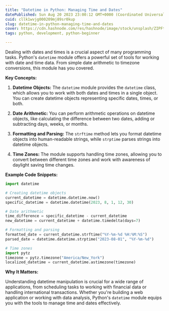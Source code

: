 ```yaml
---
title: "Datetime in Python: Managing Time and Dates"
datePublished: Sun Aug 20 2023 23:00:12 GMT+0000 (Coordinated Universal Time)
cuid: cllk1wvjg000209mj89sr0kup
slug: datetime-in-python-managing-time-and-dates
cover: https://cdn.hashnode.com/res/hashnode/image/stock/unsplash/ZIPFteu-R8k/upload/4dfde87f7f886cbd73c1a4e9eca4aa15.jpeg
tags: python, development, python-beginner

---
```


Dealing with dates and times is a crucial aspect of many programming tasks. Python's `datetime` module offers a powerful set of tools for working with date and time data. From simple date arithmetic to timezone conversions, this module has you covered.

**Key Concepts:**

1. **Datetime Objects:** The `datetime` module provides the `datetime` class, which allows you to work with both dates and times in a single object. You can create datetime objects representing specific dates, times, or both.
    
2. **Date Arithmetic:** You can perform arithmetic operations on datetime objects, like calculating the difference between two dates, adding or subtracting days, weeks, or months.
    
3. **Formatting and Parsing:** The `strftime` method lets you format datetime objects into human-readable strings, while `strptime` parses strings into datetime objects.
    
4. **Time Zones:** The module supports handling time zones, allowing you to convert between different time zones and work with awareness of daylight saving time changes.
    

**Example Code Snippets:**

```python
import datetime

# Creating datetime objects
current_datetime = datetime.datetime.now()
specific_datetime = datetime.datetime(2023, 8, 1, 12, 30)

# Date arithmetic
time_difference = specific_datetime - current_datetime
new_datetime = current_datetime + datetime.timedelta(days=7)

# Formatting and parsing
formatted_date = current_datetime.strftime("%Y-%m-%d %H:%M:%S")
parsed_date = datetime.datetime.strptime("2023-08-01", "%Y-%m-%d")

# Time zones
import pytz
timezone = pytz.timezone("America/New_York")
localized_datetime = current_datetime.astimezone(timezone)
```

**Why It Matters:**

Understanding datetime manipulation is crucial for a wide range of applications, from scheduling tasks to working with financial data or handling international transactions. Whether you're building a web application or working with data analysis, Python's `datetime` module equips you with the tools to manage time and dates effectively.